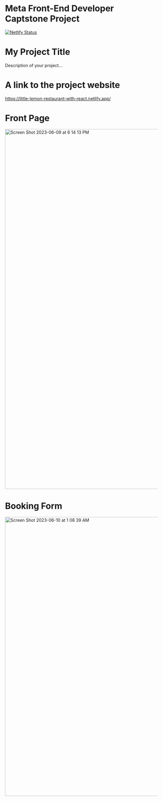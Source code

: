 
# Meta Front-End Developer Captstone Project


[![Netlify Status](https://api.netlify.com/api/v1/badges/<uuid>/deploy-status)](https://app.netlify.com/sites/https://little-lemon-restaurant-with-react.netlify.app/deploys)


# My Project Title
Description of your project...



# A link to the project website
https://little-lemon-restaurant-with-react.netlify.app/




# Front Page

<img width="1184" alt="Screen Shot 2023-06-09 at 6 14 13 PM" src="https://github.com/Kxanx1538/Meta-Front-End-Capstone-Project/assets/121854477/fca7dcca-6a15-4ece-b9b8-4af050a47bba">







# Booking Form

<img width="918" alt="Screen Shot 2023-06-10 at 1 08 39 AM" src="https://github.com/Kxanx1538/Meta-Front-End-Capstone-Project/assets/121854477/466adccd-1f93-4a5d-864a-31c9397f8dc5">


